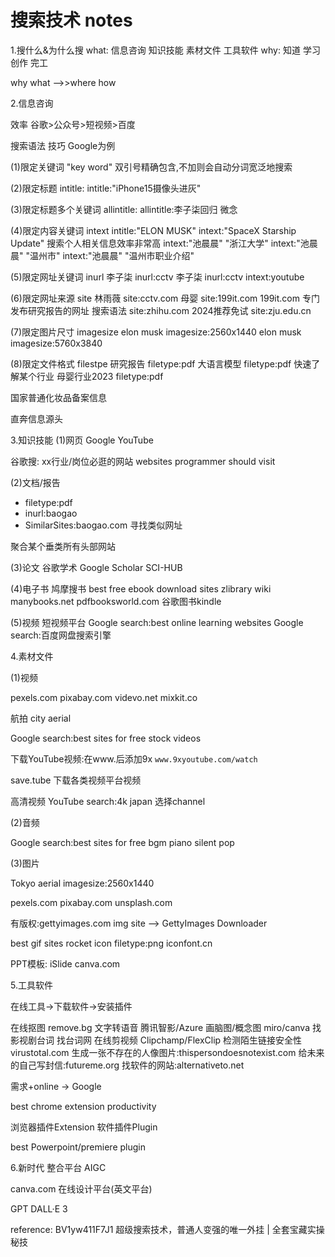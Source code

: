 # 搜索技术 notes

1.搜什么&为什么搜
what:
信息咨询 知识技能 素材文件 工具软件
why:
知道 学习 创作 完工

why what -->>where how

2.信息咨询

效率
谷歌>公众号>短视频>百度

搜索语法 技巧 Google为例

(1)限定关键词 "key word"
双引号精确包含,不加则会自动分词宽泛地搜索

(2)限定标题 intitle:
intitle:"iPhone15摄像头进灰"

(3)限定标题多个关键词 allintitle:
allintitle:李子柒回归 微念

(4)限定内容关键词 intext
intitle:"ELON MUSK" intext:"SpaceX Starship Update"
搜索个人相关信息效率非常高
intext:"池晨晨" "浙江大学"
intext:"池晨晨" "温州市"
intext:"池晨晨" "温州市职业介绍"

(5)限定网址关键词 inurl
李子柒 inurl:cctv
李子柒 inurl:cctv intext:youtube

(6)限定网址来源 site
林雨薇 site:cctv.com
母婴 site:199it.com
199it.com 专门发布研究报告的网址
搜索语法 site:zhihu.com
2024推荐免试 site:zju.edu.cn

(7)限定图片尺寸 imagesize
elon musk imagesize:2560x1440
elon musk imagesize:5760x3840

(8)限定文件格式  filestpe
研究报告 filetype:pdf
大语言模型 filetype:pdf
快速了解某个行业
母婴行业2023 filetype:pdf

国家普通化妆品备案信息

直奔信息源头

3.知识技能
(1)网页
Google YouTube

谷歌搜:
xx行业/岗位必逛的网站
websites programmer should visit

(2)文档/报告

- filetype:pdf
- inurl:baogao
- SimilarSites:baogao.com 寻找类似网址

聚合某个垂类所有头部网站

(3)论文
  谷歌学术 Google Scholar
  SCI-HUB

(4)电子书
鸠摩搜书
best free ebook download sites
    zlibrary wiki
    manybooks.net
    pdfbooksworld.com
    谷歌图书kindle

(5)视频
    短视频平台
    Google search:best online learning websites
    Google search:百度网盘搜索引擎

4.素材文件

(1)视频

pexels.com
pixabay.com
videvo.net
mixkit.co

航拍 city aerial

Google search:best sites for free stock videos

下载YouTube视频:在www.后添加9x
`www.9xyoutube.com/watch`

save.tube 下载各类视频平台视频

高清视频
YouTube search:4k japan 选择channel

(2)音频

Google search:best sites for free bgm
    piano silent
    pop

(3)图片

Tokyo aerial imagesize:2560x1440

pexels.com
pixabay.com
unsplash.com

有版权:gettyimages.com
img site --> GettyImages Downloader

best gif sites
rocket icon filetype:png
iconfont.cn

PPT模板:
iSlide
canva.com

5.工具软件

在线工具->下载软件->安装插件

在线抠图 remove.bg
文字转语音 腾讯智影/Azure
画脑图/概念图 miro/canva
找影视剧台词 找台词网
在线剪视频 Clipchamp/FlexClip
检测陌生链接安全性 virustotal.com
生成一张不存在的人像图片:thispersondoesnotexist.com
给未来的自己写封信:futureme.org
找软件的网站:alternativeto.net

需求+online -> Google

best chrome extension productivity

浏览器插件Extension
软件插件Plugin

best Powerpoint/premiere plugin

6.新时代 整合平台 AIGC

canva.com 在线设计平台(英文平台)

GPT
DALL·E 3

reference:
BV1yw411F7J1
超级搜索技术，普通人变强的唯一外挂 | 全套宝藏实操秘技
